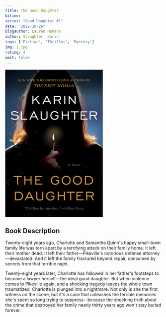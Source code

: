 ```yaml
---
title: The Good Daughter
biline:
series: "Good Daughter #1"
date: "2022-10-26"
blogauthor: Lauren Hamann
author: Slaughter, Karin
tags: ['Fiction', 'Thriller', 'Mystery']
img: 1.jpg
rating: 4
omit: false
---
```


![Book Cover](1.jpg)


## Book Description

Twenty-eight years ago, Charlotte and Samantha Quinn's happy small-town family life was torn apart by a terrifying attack on their family home. It left their mother dead. It left their father—Pikeville's notorious defense attorney—devastated. And it left the family fractured beyond repair, consumed by secrets from that terrible night.

Twenty-eight years later, Charlotte has followed in her father's footsteps to become a lawyer herself—the ideal good daughter. But when violence comes to Pikeville again, and a shocking tragedy leaves the whole town traumatized, Charlotte is plunged into a nightmare. Not only is she the first witness on the scene, but it's a case that unleashes the terrible memories she's spent so long trying to suppress--because the shocking truth about the crime that destroyed her family nearly thirty years ago won't stay buried forever. 